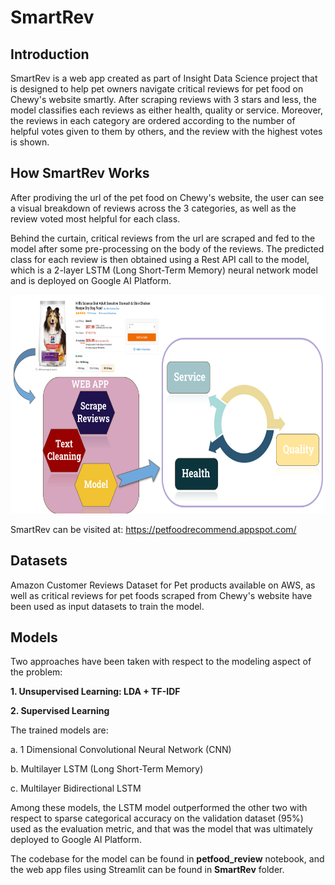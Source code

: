 # SmartRev

## Introduction
SmartRev is a web app created as part of Insight Data Science project that is designed to help pet owners navigate critical reviews for pet food on Chewy's website smartly. After scraping reviews with 3 stars and less, the model classifies each reviews as either health, quality or service. Moreover, the reviews in each category are ordered according to the number of helpful votes given to them by others, and the review with the highest votes is shown.

## How SmartRev Works
After prodiving the url of the pet food on Chewy's website, the user can see a visual breakdown of reviews across the 3 categories, as well as the review voted most helpful for each class.

Behind the curtain, critical reviews from the url are scraped and fed to the model after some pre-processing on the body of the reviews. The predicted class for each review is then obtained using a Rest API call to the model, which is a 2-layer LSTM (Long Short-Term Memory) neural network model and is deployed on Google AI Platform.

<img src="App.png" width="600" height="350" />


SmartRev can be visited at: https://petfoodrecommend.appspot.com/


## Datasets
Amazon Customer Reviews Dataset for Pet products available on AWS, as well as critical reviews for pet foods scraped from Chewy's website have been used as input datasets to train the model.

## Models 
Two approaches have been taken with respect to the modeling aspect of the problem:

**1. Unsupervised Learning: LDA + TF-IDF**

**2. Supervised Learning**

  The trained models are:
  
  a. 1 Dimensional Convolutional Neural Network (CNN)
  
  b. Multilayer LSTM (Long Short-Term Memory)
  
  c. Multilayer Bidirectional LSTM
  
  Among these models, the LSTM model outperformed the other two with respect to sparse categorical accuracy on the validation dataset (95%) used as the evaluation metric, and that was the model that was ultimately deployed to Google AI Platform.



The codebase for the model can be found in **petfood_review** notebook, and the web app files using Streamlit can be found in **SmartRev** folder.
